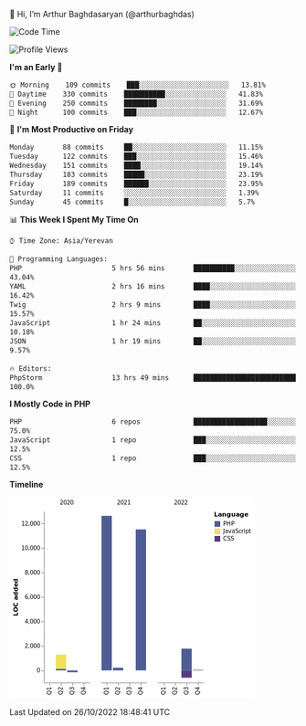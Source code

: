 👋 Hi, I’m Arthur Baghdasaryan (@arthurbaghdas)


<!--START_SECTION:waka-->
![Code Time](http://img.shields.io/badge/Code%20Time-318%20hrs%2017%20mins-blue)

![Profile Views](http://img.shields.io/badge/Profile%20Views-0-blue)

**I'm an Early 🐤** 

```text
🌞 Morning    109 commits    ███░░░░░░░░░░░░░░░░░░░░░░   13.81% 
🌆 Daytime    330 commits    ██████████░░░░░░░░░░░░░░░   41.83% 
🌃 Evening    250 commits    ████████░░░░░░░░░░░░░░░░░   31.69% 
🌙 Night      100 commits    ███░░░░░░░░░░░░░░░░░░░░░░   12.67%

```
📅 **I'm Most Productive on Friday** 

```text
Monday       88 commits     ██░░░░░░░░░░░░░░░░░░░░░░░   11.15% 
Tuesday      122 commits    ███░░░░░░░░░░░░░░░░░░░░░░   15.46% 
Wednesday    151 commits    ████░░░░░░░░░░░░░░░░░░░░░   19.14% 
Thursday     183 commits    █████░░░░░░░░░░░░░░░░░░░░   23.19% 
Friday       189 commits    ██████░░░░░░░░░░░░░░░░░░░   23.95% 
Saturday     11 commits     ░░░░░░░░░░░░░░░░░░░░░░░░░   1.39% 
Sunday       45 commits     █░░░░░░░░░░░░░░░░░░░░░░░░   5.7%

```


📊 **This Week I Spent My Time On** 

```text
⌚︎ Time Zone: Asia/Yerevan

💬 Programming Languages: 
PHP                      5 hrs 56 mins       ██████████░░░░░░░░░░░░░░░   43.04% 
YAML                     2 hrs 16 mins       ████░░░░░░░░░░░░░░░░░░░░░   16.42% 
Twig                     2 hrs 9 mins        ████░░░░░░░░░░░░░░░░░░░░░   15.57% 
JavaScript               1 hr 24 mins        ██░░░░░░░░░░░░░░░░░░░░░░░   10.18% 
JSON                     1 hr 19 mins        ██░░░░░░░░░░░░░░░░░░░░░░░   9.57%

🔥 Editors: 
PhpStorm                 13 hrs 49 mins      █████████████████████████   100.0%

```

**I Mostly Code in PHP** 

```text
PHP                      6 repos             ██████████████████░░░░░░░   75.0% 
JavaScript               1 repo              ███░░░░░░░░░░░░░░░░░░░░░░   12.5% 
CSS                      1 repo              ███░░░░░░░░░░░░░░░░░░░░░░   12.5%

```


**Timeline**

![Chart not found](https://raw.githubusercontent.com/arthurbaghdas/arthurbaghdas/main/charts/bar_graph.png) 


 Last Updated on 26/10/2022 18:48:41 UTC
<!--END_SECTION:waka-->
